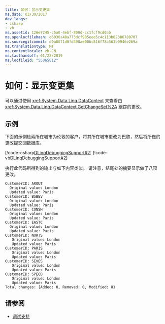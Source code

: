 ```yaml
---
title: 如何：显示变更集
ms.date: 03/30/2017
dev_langs:
- csharp
- vb
ms.assetid: 126e7245-c5a0-4ebf-800d-cc1fcf9cd0ab
ms.openlocfilehash: e6030a48a773dcf985eee5c4c113b02386780707
ms.sourcegitcommit: d9a0071d0fd490ae006c816f78a563b9946e269a
ms.translationtype: MT
ms.contentlocale: zh-CN
ms.lasthandoff: 01/25/2019
ms.locfileid: "55065812"
---
```

# <a name="how-to-display-a-changeset"></a>如何：显示变更集
可以通过使用 <xref:System.Data.Linq.DataContext> 来查看由 <xref:System.Data.Linq.DataContext.GetChangeSet%2A> 跟踪的更改。  
  
## <a name="example"></a>示例  
 下面的示例检索所在城市为伦敦的客户，将其所在城市更改为巴黎，然后将所做的更改提交回数据库。  
  
 [!code-csharp[DLinqDebuggingSupport#2](../../../../../../samples/snippets/csharp/VS_Snippets_Data/DLinqDebuggingSupport/cs/Program.cs#2)]
 [!code-vb[DLinqDebuggingSupport#2](../../../../../../samples/snippets/visualbasic/VS_Snippets_Data/DLinqDebuggingSupport/vb/Module1.vb#2)]  
  
 执行此代码所得到的输出与如下内容类似。 请注意，结尾处的摘要显示做了八项更改。  

 ```console
CustomerID: AROUT
   Original value: London
   Updated value: Paris
CustomerID: BSBEV
   Original value: London
   Updated value: Paris
CustomerID: CONSH
   Original value: London
   Updated value: Paris
CustomerID: EASTC
   Original value: London
   Updated value: Paris
CustomerID: NORTS
    Original value: London
    Updated value: Paris
CustomerID: PARIS
    Original value: London
    Updated value: Paris
CustomerID: SEVES
    Original value: London
    Updated value: Paris
CustomerID: SPECD
    Original value: London
    Updated value: Paris
Total changes: {Added: 0, Removed: 0, Modified: 8}
```
  
## <a name="see-also"></a>请参阅
- [调试支持](../../../../../../docs/framework/data/adonet/sql/linq/debugging-support.md)

